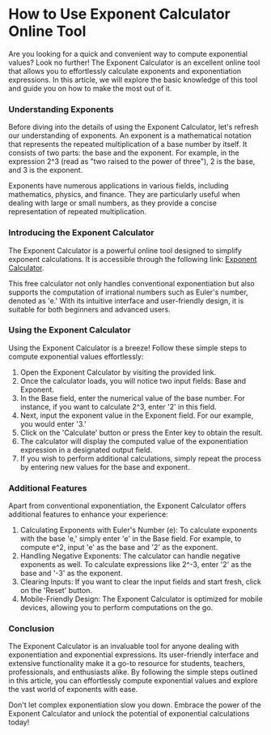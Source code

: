 How to Use Exponent Calculator Online Tool
==========================================

Are you looking for a quick and convenient way to compute exponential values? Look no further! The Exponent Calculator is an excellent online tool that allows you to effortlessly calculate exponents and exponentiation expressions. In this article, we will explore the basic knowledge of this tool and guide you on how to make the most out of it.

### Understanding Exponents

Before diving into the details of using the Exponent Calculator, let's refresh our understanding of exponents. An exponent is a mathematical notation that represents the repeated multiplication of a base number by itself. It consists of two parts: the base and the exponent. For example, in the expression 2^3 (read as "two raised to the power of three"), 2 is the base, and 3 is the exponent.

Exponents have numerous applications in various fields, including mathematics, physics, and finance. They are particularly useful when dealing with large or small numbers, as they provide a concise representation of repeated multiplication.

### Introducing the Exponent Calculator

The Exponent Calculator is a powerful online tool designed to simplify exponent calculations. It is accessible through the following link: [Exponent Calculator](https://www.onlinecalculatorsfree.com/math/exponent-calculator.html).

This free calculator not only handles conventional exponentiation but also supports the computation of irrational numbers such as Euler's number, denoted as 'e.' With its intuitive interface and user-friendly design, it is suitable for both beginners and advanced users.

### Using the Exponent Calculator

Using the Exponent Calculator is a breeze! Follow these simple steps to compute exponential values effortlessly:

1. Open the Exponent Calculator by visiting the provided link.
2. Once the calculator loads, you will notice two input fields: Base and Exponent.
3. In the Base field, enter the numerical value of the base number. For instance, if you want to calculate 2^3, enter '2' in this field.
4. Next, input the exponent value in the Exponent field. For our example, you would enter '3.'
5. Click on the 'Calculate' button or press the Enter key to obtain the result.
6. The calculator will display the computed value of the exponentiation expression in a designated output field.
7. If you wish to perform additional calculations, simply repeat the process by entering new values for the base and exponent.

### Additional Features

Apart from conventional exponentiation, the Exponent Calculator offers additional features to enhance your experience:

1. Calculating Exponents with Euler's Number (e): To calculate exponents with the base 'e,' simply enter 'e' in the Base field. For example, to compute e^2, input 'e' as the base and '2' as the exponent.
2. Handling Negative Exponents: The calculator can handle negative exponents as well. To calculate expressions like 2^-3, enter '2' as the base and '-3' as the exponent.
3. Clearing Inputs: If you want to clear the input fields and start fresh, click on the 'Reset' button.
4. Mobile-Friendly Design: The Exponent Calculator is optimized for mobile devices, allowing you to perform computations on the go.

### Conclusion

The Exponent Calculator is an invaluable tool for anyone dealing with exponentiation and exponential expressions. Its user-friendly interface and extensive functionality make it a go-to resource for students, teachers, professionals, and enthusiasts alike. By following the simple steps outlined in this article, you can effortlessly compute exponential values and explore the vast world of exponents with ease.

Don't let complex exponentiation slow you down. Embrace the power of the Exponent Calculator and unlock the potential of exponential calculations today!